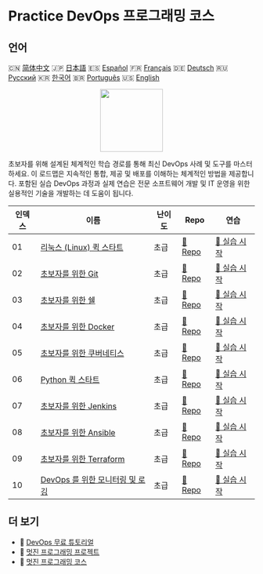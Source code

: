 # Practice DevOps 프로그래밍 코스

## 언어

🇨🇳 [简体中文](README_zh.md) 🇯🇵 [日本語](README_ja.md) 🇪🇸 [Español](README_es.md) 🇫🇷 [Français](README_fr.md) 🇩🇪 [Deutsch](README_de.md) 🇷🇺 [Русский](README_ru.md) 🇰🇷 [한국어](README_ko.md) 🇧🇷 [Português](README_pt.md) 🇺🇸 [English](README.md) 

<div align="center">
<img width="128px" src="https://file.labex.io/path/a3Od9y18p0bV.png">
</div>

초보자를 위해 설계된 체계적인 학습 경로를 통해 최신 DevOps 사례 및 도구를 마스터하세요. 이 로드맵은 지속적인 통합, 제공 및 배포를 이해하는 체계적인 방법을 제공합니다. 포함된 실습 DevOps 과정과 실제 연습은 전문 소프트웨어 개발 및 IT 운영을 위한 실용적인 기술을 개발하는 데 도움이 됩니다.

|   인덱스 | 이름                                                                                             | 난이도   | Repo                                                                       | 연습                                                                          |
|----------|--------------------------------------------------------------------------------------------------|----------|----------------------------------------------------------------------------|-------------------------------------------------------------------------------|
|       01 | [리눅스 (Linux) 퀵 스타트](https://labex.io/ko/courses/quick-start-with-linux)                   | 초급     | [🔗 Repo](https://github.com/labex-labs/quick-start-with-linux)            | [🚀 실습 시작](https://labex.io/ko/courses/quick-start-with-linux)            |
|       02 | [초보자를 위한 Git](https://labex.io/ko/courses/git-for-beginners)                               | 초급     | [🔗 Repo](https://github.com/labex-labs/git-for-beginners)                 | [🚀 실습 시작](https://labex.io/ko/courses/git-for-beginners)                 |
|       03 | [초보자를 위한 쉘](https://labex.io/ko/courses/shell-for-beginners)                              | 초급     | [🔗 Repo](https://github.com/labex-labs/shell-for-beginners)               | [🚀 실습 시작](https://labex.io/ko/courses/shell-for-beginners)               |
|       04 | [초보자를 위한 Docker](https://labex.io/ko/courses/docker-for-beginners)                         | 초급     | [🔗 Repo](https://github.com/labex-labs/docker-for-beginners)              | [🚀 실습 시작](https://labex.io/ko/courses/docker-for-beginners)              |
|       05 | [초보자를 위한 쿠버네티스](https://labex.io/ko/courses/kubernetes-for-beginners)                 | 초급     | [🔗 Repo](https://github.com/labex-labs/kubernetes-for-beginners)          | [🚀 실습 시작](https://labex.io/ko/courses/kubernetes-for-beginners)          |
|       06 | [Python 퀵 스타트](https://labex.io/ko/courses/quick-start-with-python)                          | 초급     | [🔗 Repo](https://github.com/labex-labs/quick-start-with-python)           | [🚀 실습 시작](https://labex.io/ko/courses/quick-start-with-python)           |
|       07 | [초보자를 위한 Jenkins](https://labex.io/ko/courses/jenkins-for-beginners)                       | 초급     | [🔗 Repo](https://github.com/labex-labs/jenkins-for-beginners)             | [🚀 실습 시작](https://labex.io/ko/courses/jenkins-for-beginners)             |
|       08 | [초보자를 위한 Ansible](https://labex.io/ko/courses/ansible-for-beginners)                       | 초급     | [🔗 Repo](https://github.com/labex-labs/ansible-for-beginners)             | [🚀 실습 시작](https://labex.io/ko/courses/ansible-for-beginners)             |
|       09 | [초보자를 위한 Terraform](https://labex.io/ko/courses/terraform-for-beginners)                   | 초급     | [🔗 Repo](https://github.com/labex-labs/terraform-for-beginners)           | [🚀 실습 시작](https://labex.io/ko/courses/terraform-for-beginners)           |
|       10 | [DevOps 를 위한 모니터링 및 로깅](https://labex.io/ko/courses/monitoring-and-logging-for-devops) | 초급     | [🔗 Repo](https://github.com/labex-labs/monitoring-and-logging-for-devops) | [🚀 실습 시작](https://labex.io/ko/courses/monitoring-and-logging-for-devops) |

## 더 보기

- 🔗 [DevOps 무료 튜토리얼](https://github.com/labex-labs/devops-free-tutorials)
- 🔗 [멋진 프로그래밍 프로젝트](https://github.com/labex-labs/awesome-programming-projects)
- 🔗 [멋진 프로그래밍 코스](https://github.com/labex-labs/awesome-programming-courses)

